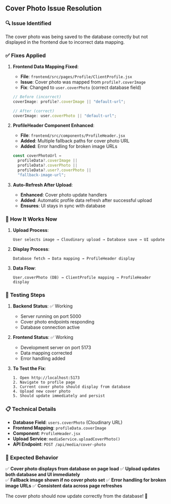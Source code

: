 ## Cover Photo Issue Resolution

### 🔍 **Issue Identified**

The cover photo was being saved to the database correctly but not displayed in the frontend due to incorrect data mapping.

### ✅ **Fixes Applied**

1. **Frontend Data Mapping Fixed**:

   - **File**: `frontend/src/pages/Profile/ClientProfile.jsx`
   - **Issue**: Cover photo was mapped from `profile?.coverImage`
   - **Fix**: Changed to `user.coverPhoto` (correct database field)

   ```javascript
   // Before (incorrect)
   coverImage: profile?.coverImage || "default-url";

   // After (correct)
   coverImage: user.coverPhoto || "default-url";
   ```

2. **ProfileHeader Component Enhanced**:

   - **File**: `frontend/src/components/ProfileHeader.jsx`
   - **Added**: Multiple fallback paths for cover photo URL
   - **Added**: Error handling for broken image URLs

   ```javascript
   const coverPhotoUrl =
     profileData?.coverImage ||
     profileData?.coverPhoto ||
     profileData?.user?.coverPhoto ||
     "fallback-image-url";
   ```

3. **Auto-Refresh After Upload**:
   - **Enhanced**: Cover photo update handlers
   - **Added**: Automatic profile data refresh after successful upload
   - **Ensures**: UI stays in sync with database

### 🚀 **How It Works Now**

1. **Upload Process**:

   ```
   User selects image → Cloudinary upload → Database save → UI update
   ```

2. **Display Process**:

   ```
   Database fetch → Data mapping → ProfileHeader display
   ```

3. **Data Flow**:
   ```
   User.coverPhoto (DB) → ClientProfile mapping → ProfileHeader display
   ```

### 🧪 **Testing Steps**

1. **Backend Status**: ✅ Working

   - Server running on port 5000
   - Cover photo endpoints responding
   - Database connection active

2. **Frontend Status**: ✅ Working

   - Development server on port 5173
   - Data mapping corrected
   - Error handling added

3. **To Test the Fix**:
   ```
   1. Open http://localhost:5173
   2. Navigate to profile page
   3. Current cover photo should display from database
   4. Upload new cover photo
   5. Should update immediately and persist
   ```

### 📋 **Technical Details**

- **Database Field**: `users.coverPhoto` (Cloudinary URL)
- **Frontend Mapping**: `profileData.coverImage`
- **Component**: `ProfileHeader.jsx`
- **Upload Service**: `mediaService.uploadCoverPhoto()`
- **API Endpoint**: `POST /api/media/cover-photo`

### 🎯 **Expected Behavior**

✅ **Cover photo displays from database on page load**
✅ **Upload updates both database and UI immediately**  
✅ **Fallback image shown if no cover photo set**
✅ **Error handling for broken image URLs**
✅ **Consistent data across page refreshes**

The cover photo should now update correctly from the database! 🎉
